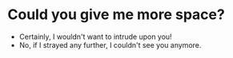 # Could you give me more space?

- Certainly, I wouldn't want to intrude upon you!
- No, if I strayed any further, I couldn't see you anymore.

